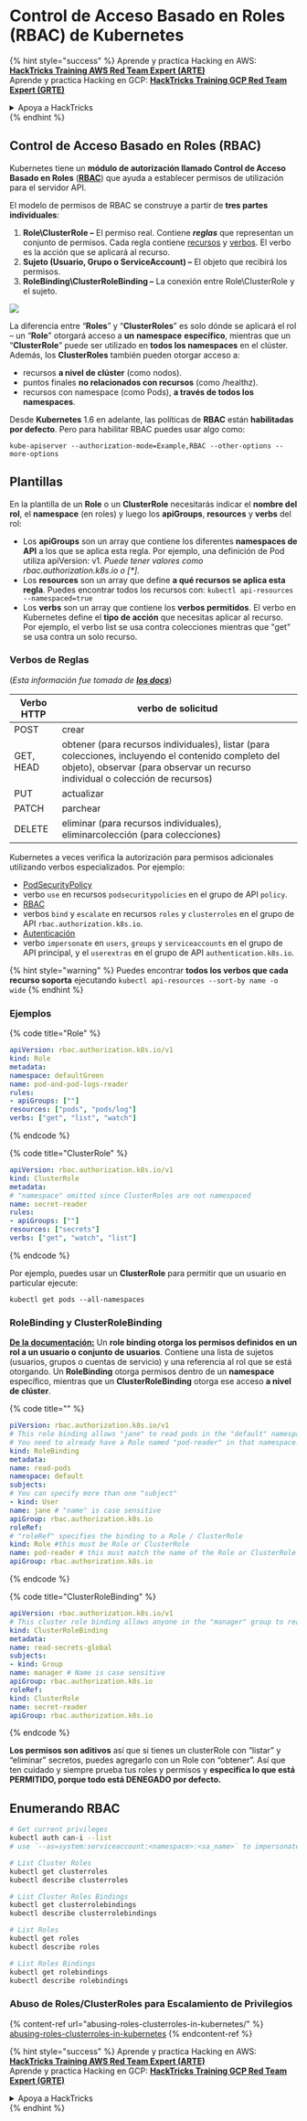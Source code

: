# Control de Acceso Basado en Roles (RBAC) de Kubernetes

{% hint style="success" %}
Aprende y practica Hacking en AWS:<img src="../../.gitbook/assets/image (1) (1) (1) (1).png" alt="" data-size="line">[**HackTricks Training AWS Red Team Expert (ARTE)**](https://training.hacktricks.xyz/courses/arte)<img src="../../.gitbook/assets/image (1) (1) (1) (1).png" alt="" data-size="line">\
Aprende y practica Hacking en GCP: <img src="../../.gitbook/assets/image (2) (1).png" alt="" data-size="line">[**HackTricks Training GCP Red Team Expert (GRTE)**<img src="../../.gitbook/assets/image (2) (1).png" alt="" data-size="line">](https://training.hacktricks.xyz/courses/grte)

<details>

<summary>Apoya a HackTricks</summary>

* Revisa los [**planes de suscripción**](https://github.com/sponsors/carlospolop)!
* **Únete al** 💬 [**grupo de Discord**](https://discord.gg/hRep4RUj7f) o al [**grupo de telegram**](https://t.me/peass) o **síguenos** en **Twitter** 🐦 [**@hacktricks\_live**](https://twitter.com/hacktricks_live)**.**
* **Comparte trucos de hacking enviando PRs a los** [**HackTricks**](https://github.com/carlospolop/hacktricks) y [**HackTricks Cloud**](https://github.com/carlospolop/hacktricks-cloud) repositorios de github.

</details>
{% endhint %}

## Control de Acceso Basado en Roles (RBAC)

Kubernetes tiene un **módulo de autorización llamado Control de Acceso Basado en Roles** ([**RBAC**](https://kubernetes.io/docs/reference/access-authn-authz/rbac/)) que ayuda a establecer permisos de utilización para el servidor API.

El modelo de permisos de RBAC se construye a partir de **tres partes individuales**:

1. **Role\ClusterRole ­–** El permiso real. Contiene _**reglas**_ que representan un conjunto de permisos. Cada regla contiene [recursos](https://kubernetes.io/docs/reference/kubectl/overview/#resource-types) y [verbos](https://kubernetes.io/docs/reference/access-authn-authz/authorization/#determine-the-request-verb). El verbo es la acción que se aplicará al recurso.
2. **Sujeto (Usuario, Grupo o ServiceAccount) –** El objeto que recibirá los permisos.
3. **RoleBinding\ClusterRoleBinding –** La conexión entre Role\ClusterRole y el sujeto.

![](https://www.cyberark.com/wp-content/uploads/2018/12/rolebiding_serviceaccount_and_role-1024x551.png)

La diferencia entre “**Roles**” y “**ClusterRoles**” es solo dónde se aplicará el rol – un “**Role**” otorgará acceso a **un** **namespace** **específico**, mientras que un “**ClusterRole**” puede ser utilizado en **todos los namespaces** en el clúster. Además, los **ClusterRoles** también pueden otorgar acceso a:

* recursos **a nivel de clúster** (como nodos).
* puntos finales **no relacionados con recursos** (como /healthz).
* recursos con namespace (como Pods), **a través de todos los namespaces**.

Desde **Kubernetes** 1.6 en adelante, las políticas de **RBAC** están **habilitadas por defecto**. Pero para habilitar RBAC puedes usar algo como:
```
kube-apiserver --authorization-mode=Example,RBAC --other-options --more-options
```
## Plantillas

En la plantilla de un **Role** o un **ClusterRole** necesitarás indicar el **nombre del rol**, el **namespace** (en roles) y luego los **apiGroups**, **resources** y **verbs** del rol:

* Los **apiGroups** son un array que contiene los diferentes **namespaces de API** a los que se aplica esta regla. Por ejemplo, una definición de Pod utiliza apiVersion: v1. _Puede tener valores como rbac.authorization.k8s.io o \[\*]_.
* Los **resources** son un array que define **a qué recursos se aplica esta regla**. Puedes encontrar todos los recursos con: `kubectl api-resources --namespaced=true`
* Los **verbs** son un array que contiene los **verbos permitidos**. El verbo en Kubernetes define el **tipo de acción** que necesitas aplicar al recurso. Por ejemplo, el verbo list se usa contra colecciones mientras que "get" se usa contra un solo recurso.

### Verbos de Reglas

(_Esta información fue tomada de_ [_**los docs**_](https://kubernetes.io/docs/reference/access-authn-authz/authorization/#determine-the-request-verb))

| Verbo HTTP | verbo de solicitud                                                                                                                                                  |
| ---------- | ------------------------------------------------------------------------------------------------------------------------------------------------------------------ |
| POST       | crear                                                                                                                                                               |
| GET, HEAD  | obtener (para recursos individuales), listar (para colecciones, incluyendo el contenido completo del objeto), observar (para observar un recurso individual o colección de recursos) |
| PUT        | actualizar                                                                                                                                                           |
| PATCH      | parchear                                                                                                                                                            |
| DELETE     | eliminar (para recursos individuales), eliminarcolección (para colecciones)                                                                                       |

Kubernetes a veces verifica la autorización para permisos adicionales utilizando verbos especializados. Por ejemplo:

* [PodSecurityPolicy](https://kubernetes.io/docs/concepts/policy/pod-security-policy/)
* verbo `use` en recursos `podsecuritypolicies` en el grupo de API `policy`.
* [RBAC](https://kubernetes.io/docs/reference/access-authn-authz/rbac/#privilege-escalation-prevention-and-bootstrapping)
* verbos `bind` y `escalate` en recursos `roles` y `clusterroles` en el grupo de API `rbac.authorization.k8s.io`.
* [Autenticación](https://kubernetes.io/docs/reference/access-authn-authz/authentication/)
* verbo `impersonate` en `users`, `groups` y `serviceaccounts` en el grupo de API principal, y el `userextras` en el grupo de API `authentication.k8s.io`.

{% hint style="warning" %}
Puedes encontrar **todos los verbos que cada recurso soporta** ejecutando `kubectl api-resources --sort-by name -o wide`
{% endhint %}

### Ejemplos

{% code title="Role" %}
```yaml
apiVersion: rbac.authorization.k8s.io/v1
kind: Role
metadata:
namespace: defaultGreen
name: pod-and-pod-logs-reader
rules:
- apiGroups: [""]
resources: ["pods", "pods/log"]
verbs: ["get", "list", "watch"]
```
{% endcode %}

{% code title="ClusterRole" %}
```yaml
apiVersion: rbac.authorization.k8s.io/v1
kind: ClusterRole
metadata:
# "namespace" omitted since ClusterRoles are not namespaced
name: secret-reader
rules:
- apiGroups: [""]
resources: ["secrets"]
verbs: ["get", "watch", "list"]
```
{% endcode %}

Por ejemplo, puedes usar un **ClusterRole** para permitir que un usuario en particular ejecute:
```
kubectl get pods --all-namespaces
```
### **RoleBinding y ClusterRoleBinding**

[**De la documentación:**](https://kubernetes.io/docs/reference/access-authn-authz/rbac/#rolebinding-and-clusterrolebinding) Un **role binding otorga los permisos definidos en un rol a un usuario o conjunto de usuarios**. Contiene una lista de sujetos (usuarios, grupos o cuentas de servicio) y una referencia al rol que se está otorgando. Un **RoleBinding** otorga permisos dentro de un **namespace** específico, mientras que un **ClusterRoleBinding** otorga ese acceso **a nivel de clúster**.

{% code title="" %}
```yaml
piVersion: rbac.authorization.k8s.io/v1
# This role binding allows "jane" to read pods in the "default" namespace.
# You need to already have a Role named "pod-reader" in that namespace.
kind: RoleBinding
metadata:
name: read-pods
namespace: default
subjects:
# You can specify more than one "subject"
- kind: User
name: jane # "name" is case sensitive
apiGroup: rbac.authorization.k8s.io
roleRef:
# "roleRef" specifies the binding to a Role / ClusterRole
kind: Role #this must be Role or ClusterRole
name: pod-reader # this must match the name of the Role or ClusterRole you wish to bind to
apiGroup: rbac.authorization.k8s.io
```
{% endcode %}

{% code title="ClusterRoleBinding" %}
```yaml
apiVersion: rbac.authorization.k8s.io/v1
# This cluster role binding allows anyone in the "manager" group to read secrets in any namespace.
kind: ClusterRoleBinding
metadata:
name: read-secrets-global
subjects:
- kind: Group
name: manager # Name is case sensitive
apiGroup: rbac.authorization.k8s.io
roleRef:
kind: ClusterRole
name: secret-reader
apiGroup: rbac.authorization.k8s.io
```
{% endcode %}

**Los permisos son aditivos** así que si tienes un clusterRole con “listar” y “eliminar” secretos, puedes agregarlo con un Role con “obtener”. Así que ten cuidado y siempre prueba tus roles y permisos y **especifica lo que está PERMITIDO, porque todo está DENEGADO por defecto.**

## **Enumerando RBAC**
```bash
# Get current privileges
kubectl auth can-i --list
# use `--as=system:serviceaccount:<namespace>:<sa_name>` to impersonate a service account

# List Cluster Roles
kubectl get clusterroles
kubectl describe clusterroles

# List Cluster Roles Bindings
kubectl get clusterrolebindings
kubectl describe clusterrolebindings

# List Roles
kubectl get roles
kubectl describe roles

# List Roles Bindings
kubectl get rolebindings
kubectl describe rolebindings
```
### Abuso de Roles/ClusterRoles para Escalamiento de Privilegios

{% content-ref url="abusing-roles-clusterroles-in-kubernetes/" %}
[abusing-roles-clusterroles-in-kubernetes](abusing-roles-clusterroles-in-kubernetes/)
{% endcontent-ref %}

{% hint style="success" %}
Aprende y practica Hacking en AWS:<img src="../../.gitbook/assets/image (1) (1) (1) (1).png" alt="" data-size="line">[**HackTricks Training AWS Red Team Expert (ARTE)**](https://training.hacktricks.xyz/courses/arte)<img src="../../.gitbook/assets/image (1) (1) (1) (1).png" alt="" data-size="line">\
Aprende y practica Hacking en GCP: <img src="../../.gitbook/assets/image (2) (1).png" alt="" data-size="line">[**HackTricks Training GCP Red Team Expert (GRTE)**<img src="../../.gitbook/assets/image (2) (1).png" alt="" data-size="line">](https://training.hacktricks.xyz/courses/grte)

<details>

<summary>Apoya a HackTricks</summary>

* Revisa los [**planes de suscripción**](https://github.com/sponsors/carlospolop)!
* **Únete al** 💬 [**grupo de Discord**](https://discord.gg/hRep4RUj7f) o al [**grupo de telegram**](https://t.me/peass) o **síguenos** en **Twitter** 🐦 [**@hacktricks\_live**](https://twitter.com/hacktricks_live)**.**
* **Comparte trucos de hacking enviando PRs a los** [**HackTricks**](https://github.com/carlospolop/hacktricks) y [**HackTricks Cloud**](https://github.com/carlospolop/hacktricks-cloud) repositorios de github.

</details>
{% endhint %}

